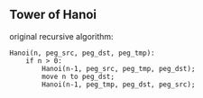 ## Tower of Hanoi

original recursive algorithm:

```
Hanoi(n, peg_src, peg_dst, peg_tmp):
	if n > 0:
		Hanoi(n-1, peg_src, peg_tmp, peg_dst);
		move n to peg_dst;
		Hanoi(n-1, peg_tmp, peg_dst, peg_src);
```





